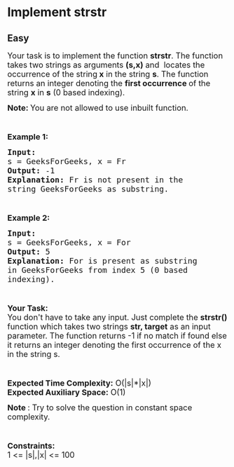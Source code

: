 # Implement strstr
## Easy
<div class="problems_problem_content__Xm_eO"><p><span style="font-size: 18px;">Your task is to implement the function <strong>strstr</strong>. The function takes two strings as&nbsp;arguments <strong>(s,x)</strong> and&nbsp;&nbsp;locates the occurrence of the string<strong> x</strong>&nbsp;in the string <strong>s</strong>. The function returns an integer denoting the <strong>first occurrence </strong>of the string <strong>x</strong> in <strong>s</strong> (0 based indexing).</span></p>
<p><strong><span style="font-size: 18px;">Note:&nbsp;</span></strong><span style="font-size: 18px;">You are not allowed to use inbuilt function.</span></p>
<p>&nbsp;</p>
<p><span style="font-size: 18px;"><strong>Example 1:</strong></span></p>
<pre><span style="font-size: 18px;"><strong>Input:
</strong>s = GeeksForGeeks, x = Fr
<strong>Output: </strong>-1<strong>
Explanation: </strong>Fr is not present in the
string GeeksForGeeks as substring.
</span></pre>
<p>&nbsp;</p>
<p><span style="font-size: 18px;"><strong>Example 2:</strong></span></p>
<pre><span style="font-size: 18px;"><strong>Input:
</strong>s = GeeksForGeeks, x = For
<strong>Output: </strong>5<strong>
Explanation: </strong>For is present as substring
in GeeksForGeeks from index 5 (0 based
indexing).</span>
</pre>
<p>&nbsp;</p>
<p><strong><span style="font-size: 18px;">Your Task:</span></strong><br><span style="font-size: 18px;">You don't have to take any input. Just complete the <strong>strstr() </strong>function which takes two strings <strong>str, target</strong> as an input parameter. The function returns -1 if no match if found else it returns an integer denoting the first occurrence of the x in the string s.</span></p>
<p>&nbsp;</p>
<p><span style="font-size: 18px;"><strong>Expected Time Complexity:</strong>&nbsp;O(|s|*|x|)<br><strong>Expected Auxiliary Space:</strong>&nbsp;O(1)</span></p>
<p><span style="font-size: 18px;"><strong>Note </strong>: Try to solve the question in constant space complexity.</span></p>
<p>&nbsp;</p>
<p><span style="font-size: 18px;"><strong>Constraints:</strong><br>1 &lt;= |s|,|x| &lt;= 100</span></p></div>